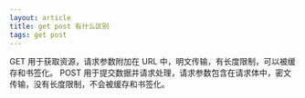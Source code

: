 ```yaml
---
layout: article
title: get post 有什么区别
tags: get post 
---
```

GET 用于获取资源，请求参数附加在 URL 中，明文传输，有长度限制，可以被缓存和书签化。
POST 用于提交数据并请求处理，请求参数包含在请求体中，密文传输，没有长度限制，不会被缓存和书签化。